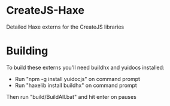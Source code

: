 CreateJS-Haxe
=============

Detailed Haxe externs for the CreateJS libraries

Building
=============

To build these externs you'll need buildhx and yuidocs installed:

* Run "npm -g install yuidocjs" on command prompt
* Run "haxelib install buildhx" on command prompt

Then run "build/BuildAll.bat" and hit enter on pauses
